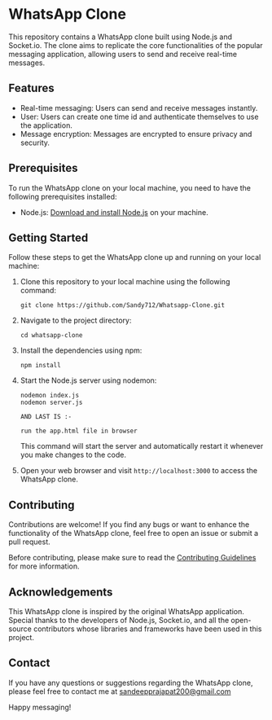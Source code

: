 # WhatsApp Clone

This repository contains a WhatsApp clone built using Node.js and Socket.io. The clone aims to replicate the core functionalities of the popular messaging application, allowing users to send and receive real-time messages.

## Features

- Real-time messaging: Users can send and receive messages instantly.
- User: Users can create one time id and authenticate themselves to use the application.
- Message encryption: Messages are encrypted to ensure privacy and security.


## Prerequisites

To run the WhatsApp clone on your local machine, you need to have the following prerequisites installed:

- Node.js: [Download and install Node.js](https://nodejs.org) on your machine.

## Getting Started

Follow these steps to get the WhatsApp clone up and running on your local machine:

1. Clone this repository to your local machine using the following command:

   ```shell
   git clone https://github.com/Sandy712/Whatsapp-Clone.git
   ```

2. Navigate to the project directory:

   ```shell
   cd whatsapp-clone
   ```

3. Install the dependencies using npm:

   ```shell
   npm install
   ```

4. Start the Node.js server using nodemon:

   ```shell
   nodemon index.js
   nodemon server.js

   AND LAST IS :-

   run the app.html file in browser
   ```

   This command will start the server and automatically restart it whenever you make changes to the code.

6. Open your web browser and visit `http://localhost:3000` to access the WhatsApp clone.

## Contributing

Contributions are welcome! If you find any bugs or want to enhance the functionality of the WhatsApp clone, feel free to open an issue or submit a pull request.

Before contributing, please make sure to read the [Contributing Guidelines](CONTRIBUTING.md) for more information.


## Acknowledgements

This WhatsApp clone is inspired by the original WhatsApp application. Special thanks to the developers of Node.js, Socket.io, and all the open-source contributors whose libraries and frameworks have been used in this project.

## Contact

If you have any questions or suggestions regarding the WhatsApp clone, please feel free to contact me at sandeepprajapat200@gmail.com

Happy messaging!
